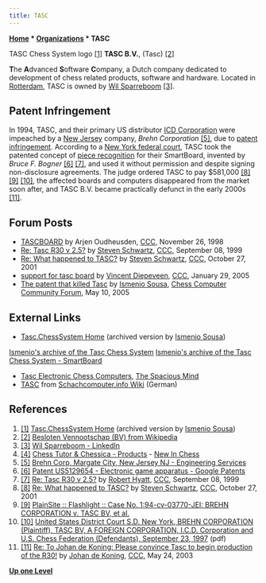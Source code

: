 ```yaml
---
title: TASC
---
```

**[Home](Home "Home") \* [Organizations](Organizations "Organizations") \* TASC**



 [](http://www.ismenio.com/tasc/) TASC Chess System logo <a id="cite-note-1" href="#cite-ref-1">[1]</a> 
**TASC B.V.**, (Tasc) <a id="cite-note-2" href="#cite-ref-2">[2]</a>  

**T**he **A**dvanced **S**oftware **C**ompany, a Dutch company dedicated to development of chess related products, software and hardware. Located in [Rotterdam](https://en.wikipedia.org/wiki/Rotterdam), TASC is owned by [Wil Sparreboom](Wil_Sparreboom "Wil Sparreboom") <a id="cite-note-3" href="#cite-ref-3">[3]</a>. 



## Patent Infringement


In 1994, TASC, and their primary US distributor [ICD Corporation](index.php?title=ICD_Corporation&action=edit&redlink=1 "ICD Corporation (page does not exist)") were impeached by a [New Jersey](https://en.wikipedia.org/wiki/New_Jersey) company, *Brehn Corporation* <a id="cite-note-5" href="#cite-ref-5">[5]</a>, due to [patent infringement](https://en.wikipedia.org/wiki/Patent_infringement). According to a [New York federal court](https://en.wikipedia.org/wiki/Courts_of_New_York), TASC took the patented concept of [piece recognition](Piece_Recognition "Piece Recognition") for their SmartBoard, invented by *Bruce F. Bogner* <a id="cite-note-6" href="#cite-ref-6">[6]</a> <a id="cite-note-7" href="#cite-ref-7">[7]</a>, and used it without permission and despite signing non-disclosure agreements. The judge ordered TASC to pay $581,000 <a id="cite-note-8" href="#cite-ref-8">[8]</a> <a id="cite-note-9" href="#cite-ref-9">[9]</a> <a id="cite-note-10" href="#cite-ref-10">[10]</a>, the affected boards and computers disappeared from the market soon after, and TASC B.V. became practically defunct in the early 2000s <a id="cite-note-11" href="#cite-ref-11">[11]</a>.



## Forum Posts


* [TASCBOARD](https://www.stmintz.com/ccc/index.php?id=34024) by Arjen Oudheusden, [CCC](CCC "CCC"), November 26, 1998
* [Re: Tasc R30 v 2.5?](https://www.stmintz.com/ccc/index.php?id=67834) by [Steven Schwartz](Steven_Schwartz "Steven Schwartz"), [CCC](CCC "CCC"), September 08, 1999
* [Re: What happened to TASC?](https://www.stmintz.com/ccc/index.php?id=194531) by [Steven Schwartz](Steven_Schwartz "Steven Schwartz"), [CCC](CCC "CCC"), October 27, 2001
* [support for tasc board](https://www.stmintz.com/ccc/index.php?id=408185) by [Vincent Diepeveen](Vincent_Diepeveen "Vincent Diepeveen"), [CCC](CCC "CCC"), January 29, 2005
* [The patent that killed Tasc](http://users.boardnation.com/~chesscomputers/index.php?board=1;action=display;threadid=262) by [Ismenio Sousa](index.php?title=Ismenio_Sousa&action=edit&redlink=1 "Ismenio Sousa (page does not exist)"), [Chess Computer Community Forum](Computer_Chess_Forums "Computer Chess Forums"), May 10, 2005


## External Links


* [Tasc.ChessSystem Home](http://www.ismenio.com/tasc/) (archived version by [Ismenio Sousa](index.php?title=Ismenio_Sousa&action=edit&redlink=1 "Ismenio Sousa (page does not exist)"))


 [Ismenio's archive of the Tasc Chess System](http://www.ismenio.com/tasc/demoprograms.html)
 [Ismenio's archive of the Tasc Chess System - SmartBoard](http://www.ismenio.com/tasc/sb.html)
* [Tasc Electronic Chess Computers](http://www.spacious-mind.com/html/tasc.html), [The Spacious Mind](The_Spacious_Mind "The Spacious Mind")
* [TASC](http://www.schach-computer.info/wiki/index.php/TASC) from [Schachcomputer.info Wiki](http://www.schach-computer.info/wiki/index.php/Hauptseite_En) (German)


## References


1. <a id="cite-ref-1" href="#cite-note-1">[1]</a> [Tasc.ChessSystem Home](http://www.ismenio.com/tasc/) (archived version by [Ismenio Sousa](index.php?title=Ismenio_Sousa&action=edit&redlink=1 "Ismenio Sousa (page does not exist)"))
2. <a id="cite-ref-2" href="#cite-note-2">[2]</a> [Besloten Vennootschap (BV) from Wikipedia](https://en.wikipedia.org/wiki/Besloten_Vennootschap)
3. <a id="cite-ref-3" href="#cite-note-3">[3]</a> [Wil Sparreboom - LinkedIn](http://nl.linkedin.com/pub/wil-sparreboom/14/983/883)
4. <a id="cite-ref-4" href="#cite-note-4">[4]</a> [Chess Tutor & Chessica - Products](http://www.newinchess.com/Chess_Tutor___Chessica-p-2436.html) - [New In Chess](https://en.wikipedia.org/wiki/New_In_Chess)
5. <a id="cite-ref-5" href="#cite-note-5">[5]</a> [Brehn Corp, Margate City, New Jersey NJ - Engineering Services](http://www.corpdetails.com/us-companies/New-Jersey/438742-engineering-accounting-research-management-related-sevices/brehn-corp-us)
6. <a id="cite-ref-6" href="#cite-note-6">[6]</a> [Patent US5129654 - Electronic game apparatus - Google Patents](http://www.google.com/patents/US5129654)
7. <a id="cite-ref-7" href="#cite-note-7">[7]</a> [Re: Tasc R30 v 2.5?](https://www.stmintz.com/ccc/index.php?id=67909) by [Robert Hyatt](Robert_Hyatt "Robert Hyatt"), [CCC](CCC "CCC"), September 08, 1999
8. <a id="cite-ref-8" href="#cite-note-8">[8]</a> [Re: What happened to TASC?](https://www.stmintz.com/ccc/index.php?id=194531) by [Steven Schwartz](Steven_Schwartz "Steven Schwartz"), [CCC](CCC "CCC"), October 27, 2001
9. <a id="cite-ref-9" href="#cite-note-9">[9]</a> [PlainSite :: Flashlight :: Case No. 1:94-cv-03770-JEI: BREHN CORPORATION v. TASC BV, et al.](http://www.plainsite.org/flashlight/case.html?id=325396)
10. <a id="cite-ref-10" href="#cite-note-10">[10]</a> [United States District Court S.D. New York, BREHN CORPORATION (Plaintiff), TASC BV, A FOREIGN CORPORATION, I.C.D. Corporation and U.S. Chess Federation (Defendants), September 23, 1997](http://ipmall.info/hosted_resources/Markman/pdfFiles/1997.09.23_BREHN_CORPORATION_v._TASC_BV_A_FOREIGN_CORPORATION_ICD.pdf) (pdf)
11. <a id="cite-ref-11" href="#cite-note-11">[11]</a> [Re: To Johan de Koning: Please convince Tasc to begin production of the R30!](https://www.stmintz.com/ccc/index.php?id=297891) by [Johan de Koning](Johan_de_Koning "Johan de Koning"), [CCC](CCC "CCC"), May 24, 2003

**[Up one Level](Organizations "Organizations")**







 
